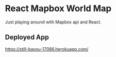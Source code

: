 # React Mapbox World Map
Just playing around with Mapbox api and React.

## Deployed App

https://still-bayou-17086.herokuapp.com/